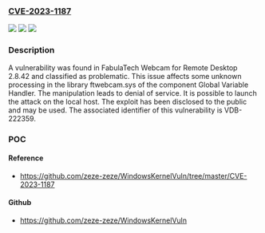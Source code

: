 ### [CVE-2023-1187](https://cve.mitre.org/cgi-bin/cvename.cgi?name=CVE-2023-1187)
![](https://img.shields.io/static/v1?label=Product&message=Webcam%20for%20Remote%20Desktop&color=blue)
![](https://img.shields.io/static/v1?label=Version&message=%3D%202.8.42%20&color=brighgreen)
![](https://img.shields.io/static/v1?label=Vulnerability&message=CWE-404%20Denial%20of%20Service&color=brighgreen)

### Description

A vulnerability was found in FabulaTech Webcam for Remote Desktop 2.8.42 and classified as problematic. This issue affects some unknown processing in the library ftwebcam.sys of the component Global Variable Handler. The manipulation leads to denial of service. It is possible to launch the attack on the local host. The exploit has been disclosed to the public and may be used. The associated identifier of this vulnerability is VDB-222359.

### POC

#### Reference
- https://github.com/zeze-zeze/WindowsKernelVuln/tree/master/CVE-2023-1187

#### Github
- https://github.com/zeze-zeze/WindowsKernelVuln

